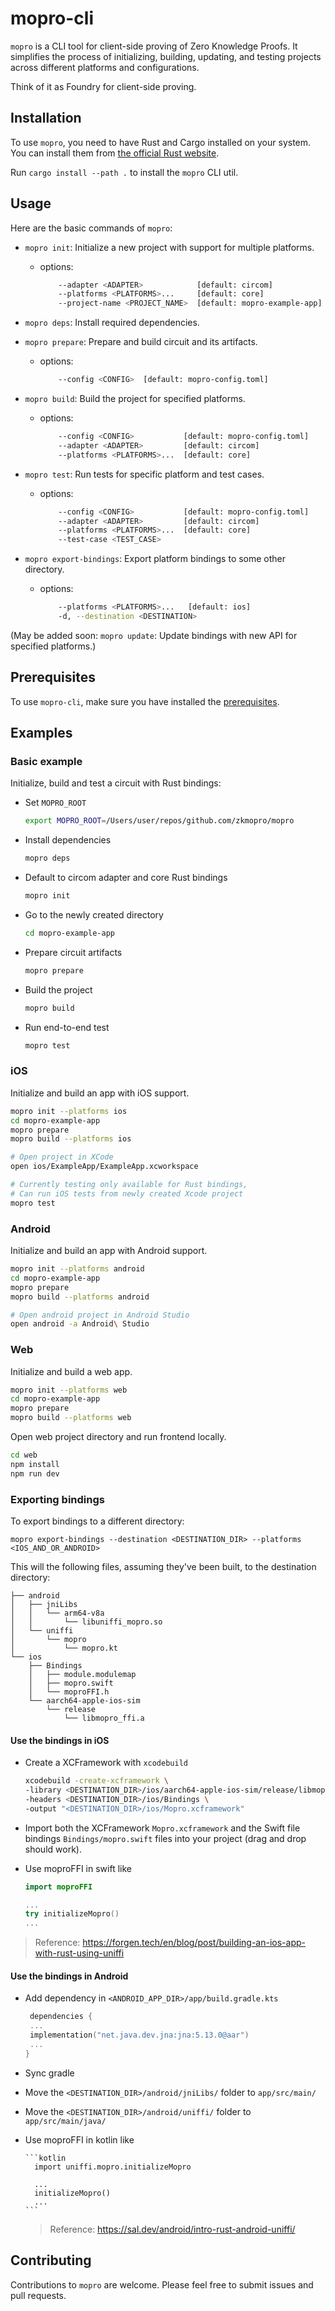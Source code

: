 # mopro-cli

`mopro` is a CLI tool for client-side proving of Zero Knowledge Proofs. It simplifies the process of initializing, building, updating, and testing projects across different platforms and configurations.

Think of it as Foundry for client-side proving.

## Installation

To use `mopro`, you need to have Rust and Cargo installed on your system. You can install them from [the official Rust website](https://www.rust-lang.org/learn/get-started).

Run `cargo install --path .` to install the `mopro` CLI util.

## Usage

Here are the basic commands of `mopro`:

-   `mopro init`: Initialize a new project with support for multiple platforms.

    -   options:
        ```sh
            --adapter <ADAPTER>            [default: circom]
            --platforms <PLATFORMS>...     [default: core]
            --project-name <PROJECT_NAME>  [default: mopro-example-app]
        ```

-   `mopro deps`: Install required dependencies.
-   `mopro prepare`: Prepare and build circuit and its artifacts.
    -   options:
        ```sh
            --config <CONFIG>  [default: mopro-config.toml]
        ```
-   `mopro build`: Build the project for specified platforms.

    -   options:
        ```sh
            --config <CONFIG>           [default: mopro-config.toml]
            --adapter <ADAPTER>         [default: circom]
            --platforms <PLATFORMS>...  [default: core]
        ```

-   `mopro test`: Run tests for specific platform and test cases.
    -   options:
        ```sh
            --config <CONFIG>           [default: mopro-config.toml]
            --adapter <ADAPTER>         [default: circom]
            --platforms <PLATFORMS>...  [default: core]
            --test-case <TEST_CASE>
        ```
-   `mopro export-bindings`: Export platform bindings to some other directory.

    -   options:
        ```sh
            --platforms <PLATFORMS>...   [default: ios]
            -d, --destination <DESTINATION>
        ```

(May be added soon: `mopro update`: Update bindings with new API for specified platforms.)

## Prerequisites

To use `mopro-cli`, make sure you have installed the [prerequisites](/docs/prerequisites).

## Examples

### Basic example

Initialize, build and test a circuit with Rust bindings:

-   Set `MOPRO_ROOT`

    ```sh
    export MOPRO_ROOT=/Users/user/repos/github.com/zkmopro/mopro
    ```

-   Install dependencies

    ```sh
    mopro deps
    ```

-   Default to circom adapter and core Rust bindings

    ```sh
    mopro init
    ```

-   Go to the newly created directory

    ```sh
    cd mopro-example-app
    ```

-   Prepare circuit artifacts

    ```sh
    mopro prepare
    ```

-   Build the project

    ```sh
    mopro build
    ```

-   Run end-to-end test

    ```sh
    mopro test
    ```

### iOS

Initialize and build an app with iOS support.

```sh
mopro init --platforms ios
cd mopro-example-app
mopro prepare
mopro build --platforms ios

# Open project in XCode
open ios/ExampleApp/ExampleApp.xcworkspace

# Currently testing only available for Rust bindings,
# Can run iOS tests from newly created Xcode project
mopro test
```

### Android

Initialize and build an app with Android support.

```sh
mopro init --platforms android
cd mopro-example-app
mopro prepare
mopro build --platforms android

# Open android project in Android Studio
open android -a Android\ Studio
```

### Web

Initialize and build a web app.

```sh
mopro init --platforms web
cd mopro-example-app
mopro prepare
mopro build --platforms web
```

Open web project directory and run frontend locally.

```sh
cd web
npm install
npm run dev
```

### Exporting bindings

To export bindings to a different directory:

`mopro export-bindings --destination <DESTINATION_DIR> --platforms <IOS_AND_OR_ANDROID>`

This will the following files, assuming they've been built, to the destination directory:

```
├── android
│   ├── jniLibs
│   │   └── arm64-v8a
│   │       └── libuniffi_mopro.so
│   └── uniffi
│       └── mopro
│           └── mopro.kt
└── ios
    ├── Bindings
    │   ├── module.modulemap
    │   ├── mopro.swift
    │   └── moproFFI.h
    └── aarch64-apple-ios-sim
        └── release
            └── libmopro_ffi.a
```

#### Use the bindings in iOS

-   Create a XCFramework with `xcodebuild`
    ```sh
    xcodebuild -create-xcframework \
    -library <DESTINATION_DIR>/ios/aarch64-apple-ios-sim/release/libmopro_ffi.a \
    -headers <DESTINATION_DIR>/ios/Bindings \
    -output "<DESTINATION_DIR>/ios/Mopro.xcframework"
    ```
-   Import both the XCFramework `Mopro.xcframework` and the Swift file bindings `Bindings/mopro.swift` files into your project (drag and drop should work).
-   Use moproFFI in swift like

    ```swift
    import moproFFI

    ...
    try initializeMopro()
    ...
    ```

> Reference: https://forgen.tech/en/blog/post/building-an-ios-app-with-rust-using-uniffi

#### Use the bindings in Android

-   Add dependency in `<ANDROID_APP_DIR>/app/build.gradle.kts`
    ```kts
     dependencies {
     ...
     implementation("net.java.dev.jna:jna:5.13.0@aar")
     ...
    }
    ```
-   Sync gradle
-   Move the `<DESTINATION_DIR>/android/jniLibs/` folder to `app/src/main/`
-   Move the `<DESTINATION_DIR>/android/uniffi/` folder to `app/src/main/java/`
-   Use moproFFI in kotlin like

        ```kotlin
          import uniffi.mopro.initializeMopro

          ...
          initializeMopro()
          ...
        ```

    > Reference: https://sal.dev/android/intro-rust-android-uniffi/

## Contributing

Contributions to `mopro` are welcome. Please feel free to submit issues and pull requests.
